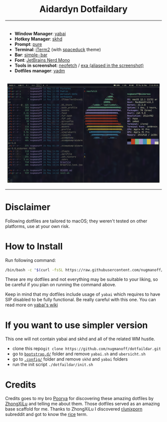 
<h1 align="center">Aidardyn Dotfaildary</h1>

<table align="center">
  <tr>
    <td>
      <br>
      <ul>
        <li><b>Window Manager</b>: <a href="https://github.com/koekeishiya/yabai">yabai</a>
        <li><b>Hotkey Manager</b>: <a href="https://github.com/koekeishiya/skhd">skhd</a>
        <li><b>Prompt</b>: <a href="https://github.com/sindresorhus/pure">pure</a>
        <li><b>Terminal</b>: <a href="https://github.com/gnachman/iTerm2">iTerm2</a> (with <a href="https://github.com/pineapplegiant/spaceduck-terminal">spaceduck</a> theme)</li>
        <li><b>Bar</b>: <a href="https://github.com/Jean-Tinland/simple-bar">simple-bar</a></li>
        <li><b>Font</b>: <a href="https://github.com/ryanoasis/nerd-fonts/blob/master/patched-fonts/JetBrainsMono/Ligatures/Regular/complete/JetBrains%20Mono%20Regular%20Nerd%20Font%20Complete%20Mono.ttf">JetBrains Nerd Mono</a></li>
        <li><b>Tools in screenshot</b>: <a href="https://github.com/dylanaraps/neofetch/">neofetch</a> / <a href="https://github.com/ogham/exa">exa (aliased in the screenshot)</a> 
        <li><b>Dotfiles manager</b>: <a href="https://github.com/TheLocehiliosan/yadm">yadm</a></li>
      </ul>
    </td>
  </tr>
  <tr>
    <td>
      <p align="center">
        <img width="1080" alt="Rice" src="https://raw.githubusercontent.com/nugmanoff/raw/main/CleanShot%202022-05-26%20at%2021.33.14%402x.png">
      </p>
    </td>
  </tr>
</table>


# Disclaimer

Following dotfiles are tailored to macOS; they weren't tested on other platforms, use at your own risk.

# How to Install

Run following command:
```bash
/bin/bash -c "$(curl -fsSL https://raw.githubusercontent.com/nugmanoff/dotfiles/master/init.sh)"
```

These are my dotfiles and not everything may be suitable to your liking, so be careful if you plan on running the command above.

Keep in mind that my dotfiles include usage of `yabai` which requires to have SIP disabled to be fully functional. Be really careful with this one. You can read more on [yabai's wiki](https://github.com/koekeishiya/yabai/wiki/Disabling-System-Integrity-Protection)

# If you want to use simpler version

This one will not contain yabai and skhd and all of the related WM hustle.

- clone this repo`git clone https://github.com/nugmanoff/dotfaildar.git`
- go to [`bootstrap.d/`](https://github.com/nugmanoff/dotfaildar/tree/master/.config/yadm/bootstrap.d) folder and remove `yabai.sh` and `ubersicht.sh`
- go to [`.config/`](https://github.com/nugmanoff/dotfaildar/tree/master/.config) folder and remove `skhd` and `yabai` folders
- run the init script `./dotfaildar/init.sh`

# Credits

Credits goes to my bro [Poorya](https://github.com/pooryasheikh/) for discovering these amazing dotfiles by [ZhongXiLu](https://github.com/ZhongXiLu/dotfiles) and telling me about them. Those dotfiles served as an amazing base scaffold for me. Thanks to ZhongXiLu I discovered [r/unixporn](https://www.reddit.com/r/unixporn/) subreddit and got to know the [rice](https://github.com/ZhongXiLu/dotfiles#what-does-rice-mean) term. 
